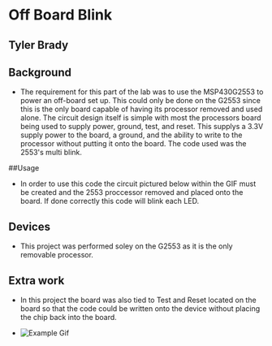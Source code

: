 # Off Board Blink

## Tyler Brady

## Background
* The requirement for this part of the lab was to use the MSP430G2553 to power an off-board set up. This could only be done on the
G2553 since this is the only board capable of having its processor removed and used alone. The circuit design itself is simple 
with most the processors board being used to supply power, ground, test, and reset. This supplys a 3.3V supply power to the board,
a ground, and the ability to write to the processor without putting it onto the board. The code used was the 2553's multi blink.

##Usage
* In order to use this code the circuit pictured below within the GIF must be created and the 2553 proccessor removed and placed onto the board. If done correctly this code will blink
each LED.

## Devices
* This project was performed soley on the G2553 as it is the only removable processor.

## Extra work
* In this project the board was also tied to Test and Reset located on the board so that the code could be written onto the device
without placing the chip back into the board.

* ![Example Gif](https://github.com/RU09342/lab-2-blinking-leds-Bradyt4/blob/master/Off_Board%20Blink/Working.gif)

